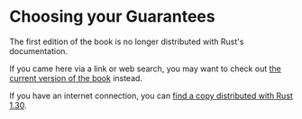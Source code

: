 # Choosing your Guarantees

The first edition of the book is no longer distributed with Rust's documentation.

If you came here via a link or web search, you may want to check out [the current version of the book](../ch15-00-smart-pointers.html) instead.

If you have an internet connection, you can [find a copy distributed with Rust 1.30](https://doc.rust-lang.org/1.30.0/book/first-edition/choosing-your-guarantees.html).
